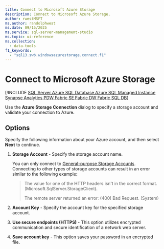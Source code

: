 ```yaml
---
title: Connect to Microsoft Azure Storage
description: Connect to Microsoft Azure Storage.
author: rwestMSFT
ms.author: randolphwest
ms.date: 09/15/2025
ms.service: sql-server-management-studio
ms.topic: ui-reference
ms.collection:
  - data-tools
f1_keywords:
  - "sql13.swb.windowsazurestorage.connect.f1"
---
```


# Connect to Microsoft Azure Storage

[!INCLUDE [SQL Server Azure SQL Database Azure SQL Managed Instance Synapse Analytics PDW Fabric SE Fabric DW Fabric SQL DB](../includes/applies-to-version/sql-asdb-asdbmi-asa-pdw-fabricse-fabricdw-fabricsqldb.md)]

Use the **Azure Storage Connection** dialog to specify a storage account and validate your connection to Azure.

## Options

Specify the following information about your Azure account, and then select **Next** to continue.

1. **Storage Account** - Specify the storage account name.

   You can only connect to [General-purpose Storage Accounts](/azure/storage/common/storage-introduction#azure-storage-services). Connecting to other types of storage accounts can result in an error similar to the following example:

   > The value for one of the HTTP headers isn't in the correct format. (Microsoft.SqlServer.StorageClient).
   >
   > The remote server returned an error: (400) Bad Request. (System)

1. **Account Key** - Specify the account key for the specified storage account.

1. **Use secure endpoints (HTTPS)** - This option utilizes encrypted communication and secure identification of a network web server.

1. **Save account key** - This option saves your password in an encrypted file.
